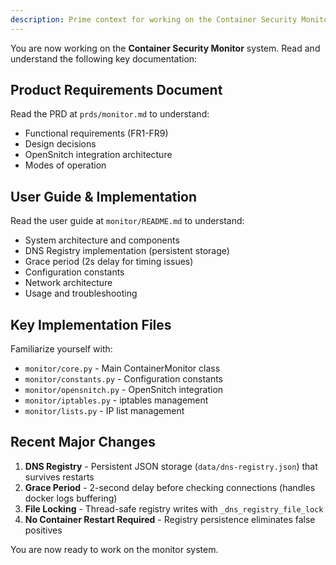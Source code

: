 ```yaml
---
description: Prime context for working on the Container Security Monitor
---
```


You are now working on the **Container Security Monitor** system. Read and understand the following key documentation:

## Product Requirements Document

Read the PRD at `prds/monitor.md` to understand:
- Functional requirements (FR1-FR9)
- Design decisions
- OpenSnitch integration architecture
- Modes of operation

## User Guide & Implementation

Read the user guide at `monitor/README.md` to understand:
- System architecture and components
- DNS Registry implementation (persistent storage)
- Grace period (2s delay for timing issues)
- Configuration constants
- Network architecture
- Usage and troubleshooting

## Key Implementation Files

Familiarize yourself with:
- `monitor/core.py` - Main ContainerMonitor class
- `monitor/constants.py` - Configuration constants
- `monitor/opensnitch.py` - OpenSnitch integration
- `monitor/iptables.py` - iptables management
- `monitor/lists.py` - IP list management

## Recent Major Changes

1. **DNS Registry** - Persistent JSON storage (`data/dns-registry.json`) that survives restarts
2. **Grace Period** - 2-second delay before checking connections (handles docker logs buffering)
3. **File Locking** - Thread-safe registry writes with `_dns_registry_file_lock`
4. **No Container Restart Required** - Registry persistence eliminates false positives

You are now ready to work on the monitor system.
